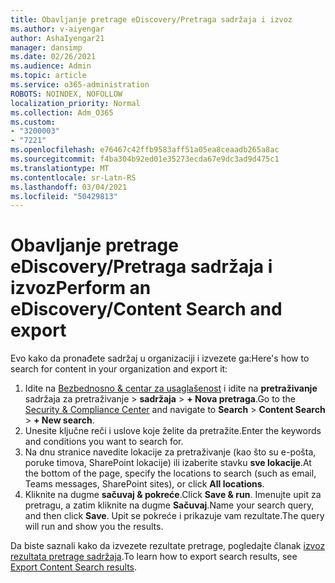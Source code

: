 ```yaml
---
title: Obavljanje pretrage eDiscovery/Pretraga sadržaja i izvoz
ms.author: v-aiyengar
author: AshaIyengar21
manager: dansimp
ms.date: 02/26/2021
ms.audience: Admin
ms.topic: article
ms.service: o365-administration
ROBOTS: NOINDEX, NOFOLLOW
localization_priority: Normal
ms.collection: Adm_O365
ms.custom:
- "3200003"
- "7221"
ms.openlocfilehash: e76467c42ffb9583aff51a05ea8ceaadb265a8ac
ms.sourcegitcommit: f4ba304b92ed01e35273ecda67e9dc3ad9d475c1
ms.translationtype: MT
ms.contentlocale: sr-Latn-RS
ms.lasthandoff: 03/04/2021
ms.locfileid: "50429813"
---
```

# <a name="perform-an-ediscoverycontent-search-and-export"></a><span data-ttu-id="dfc16-102">Obavljanje pretrage eDiscovery/Pretraga sadržaja i izvoz</span><span class="sxs-lookup"><span data-stu-id="dfc16-102">Perform an eDiscovery/Content Search and export</span></span>

<span data-ttu-id="dfc16-103">Evo kako da pronađete sadržaj u organizaciji i izvezete ga:</span><span class="sxs-lookup"><span data-stu-id="dfc16-103">Here's how to search for content in your organization and export it:</span></span>

1. <span data-ttu-id="dfc16-104">Idite na [Bezbednosno & centar za usaglašenost](https://go.microsoft.com/fwlink/?linkid=2086958) i idite na **pretraživanje** sadržaja za pretraživanje  >  **sadržaja**  >  **+ Nova pretraga**.</span><span class="sxs-lookup"><span data-stu-id="dfc16-104">Go to the [Security & Compliance Center](https://go.microsoft.com/fwlink/?linkid=2086958) and navigate to **Search** > **Content Search** > **+ New search**.</span></span>
1. <span data-ttu-id="dfc16-105">Unesite ključne reči i uslove koje želite da pretražite.</span><span class="sxs-lookup"><span data-stu-id="dfc16-105">Enter the keywords and conditions you want to search for.</span></span>
1. <span data-ttu-id="dfc16-106">Na dnu stranice navedite lokacije za pretraživanje (kao što su e-pošta, poruke timova, SharePoint lokacije) ili izaberite stavku **sve lokacije**.</span><span class="sxs-lookup"><span data-stu-id="dfc16-106">At the bottom of the page, specify the locations to search (such as email, Teams messages, SharePoint sites), or click **All locations**.</span></span>
1. <span data-ttu-id="dfc16-107">Kliknite na dugme **sačuvaj & pokreće**.</span><span class="sxs-lookup"><span data-stu-id="dfc16-107">Click **Save & run**.</span></span> <span data-ttu-id="dfc16-108">Imenujte upit za pretragu, a zatim kliknite na dugme **Sačuvaj**.</span><span class="sxs-lookup"><span data-stu-id="dfc16-108">Name your search query, and then click **Save**.</span></span> <span data-ttu-id="dfc16-109">Upit se pokreće i prikazuje vam rezultate.</span><span class="sxs-lookup"><span data-stu-id="dfc16-109">The query will run and show you the results.</span></span>

<span data-ttu-id="dfc16-110">Da biste saznali kako da izvezete rezultate pretrage, pogledajte članak [izvoz rezultata pretrage sadržaja](https://go.microsoft.com/fwlink/?linkid=2102118).</span><span class="sxs-lookup"><span data-stu-id="dfc16-110">To learn how to export search results, see [Export Content Search results](https://go.microsoft.com/fwlink/?linkid=2102118).</span></span>

